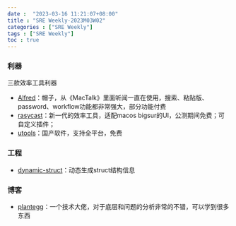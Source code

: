 ```yaml
---
date :  "2023-03-16 11:21:07+08:00"
title : "SRE Weekly-2023M03W02" 
categories : ["SRE Weekly"] 
tags : ["SRE Weekly"] 
toc : true
---
```


### 利器

三款效率工具利器

- [Alfred](https://www.alfredapp.com/)：帽子，从《MacTalk》里面听闻一直在使用，搜索、粘贴版、password、workflow功能都非常强大，部分功能付费
- [rasycast](https://www.raycast.com/)：新一代的效率工具，适配macos bigsur的UI，公测期间免费；可自定义插件；
- [utools](https://www.u.tools/)：国产软件，支持全平台，免费

### 工程

- [dynamic-struct](https://github.com/Ompluscator/dynamic-struct)：动态生成struct结构信息

### 博客

- [plantegg](https://plantegg.github.io/)：一个技术大佬，对于底层和问题的分析非常的不错，可以学到很多东西